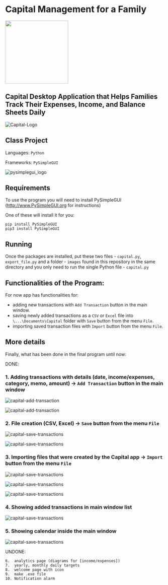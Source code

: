 # Capital Management for a Family

<img src="images/logo-capital.png" width="200" >


## Capital Desktop Application that Helps Families Track Their Expenses, Income, and Balance Sheets Daily

![Capital-Logo](screenshots/10.%20last%20view.png)


## Class Project

Languages:  `Python` 

Frameworks: `PySimpleGUI`


![pysimplegui_logo](https://user-images.githubusercontent.com/13696193/43165867-fe02e3b2-8f62-11e8-9fd0-cc7c86b11772.png)


## Requirements

To use the program you will need to install PySimpleGUI (http://www.PySimpleGUI.org for instructions)

One of these will install it for you:
```
pip install PySimpleGUI
pip3 install PySimpleGUI
```


## Running

Once the packages are installed, put these two files - `capital.py`, `export_file.py` and a folder - `images` found in this repository  in the same directory and you only need to run the single Python file - `capital.py`


## Functionalities of the Program:

For now app has functionalities for:

- adding new transactions with `Add Transaction` button in the main window.
- saving newly added transactions as a `CSV` or `Excel` file into `\...\Documents\Capital` folder with `Save` button from the menu `File`.
- importing saved transaction files with `Import` button from the menu `File`.


## More details

Finally, what has been done in the final program until now:

DONE:

### 1. Adding transactions with details (date, income/expenses, category, memo, amount) -> `Add Transaction` button in the main window


![capital-add-transaction](screenshots/2.%20add%20a%20new%20transaction.png)


![capital-add-transaction](screenshots/3.%20add%20a%20new%20transaction%202.png)



### 2. File creation (CSV, Excel) -> `Save` button from the menu `File`


![capital-save-transactions](screenshots/5.%20saving%20added%20transactions.png)


![capital-save-transactions](screenshots/6.%20saving%20(in%20export%20form)%20as%20a%20CSV_Excel%20file.png)



### 3. Importing files that were created by the Capital app -> `Import` button from the menu `File`


![capital-save-transactions](screenshots/7.%20importing%20an%20existing%20file%20from%20Capital%20folder.png)


![capital-save-transactions](screenshots/8.%20choosing%20an%20existing%20CSV%20file%20to%20import.png)


![capital-save-transactions](screenshots/9.%20result%20of%20importing%20the%20CSV%20file.png)



### 4. Showing added transactions in main window list


![capital-save-transactions](screenshots/4.%20added%20transactions%20in%20main%20window.png)



### 5. Showing calendar inside the main window


![capital-save-transactions](screenshots/1.%20main%20window.png)



UNDONE:
```
6.  analytics page (diagrams for [income/expenses])
7.  yearly, monthly daily targets
8.  welcome page with icon
9.  make .exe file
10. Notification alarm
```
